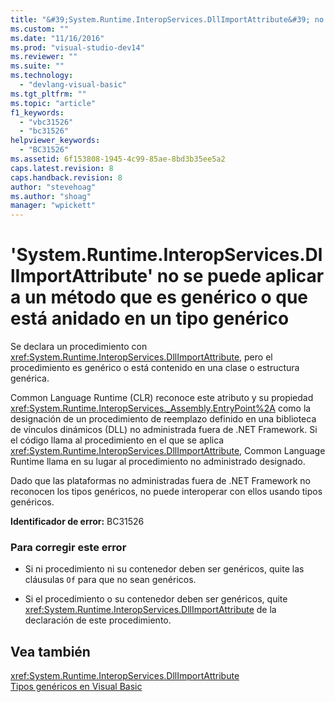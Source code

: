 ```yaml
---
title: "&#39;System.Runtime.InteropServices.DllImportAttribute&#39; no se puede aplicar a un m&#233;todo que es gen&#233;rico o que est&#225; anidado en un tipo gen&#233;rico | Microsoft Docs"
ms.custom: ""
ms.date: "11/16/2016"
ms.prod: "visual-studio-dev14"
ms.reviewer: ""
ms.suite: ""
ms.technology: 
  - "devlang-visual-basic"
ms.tgt_pltfrm: ""
ms.topic: "article"
f1_keywords: 
  - "vbc31526"
  - "bc31526"
helpviewer_keywords: 
  - "BC31526"
ms.assetid: 6f153808-1945-4c99-85ae-8bd3b35ee5a2
caps.latest.revision: 8
caps.handback.revision: 8
author: "stevehoag"
ms.author: "shoag"
manager: "wpickett"
---
```

# &#39;System.Runtime.InteropServices.DllImportAttribute&#39; no se puede aplicar a un m&#233;todo que es gen&#233;rico o que est&#225; anidado en un tipo gen&#233;rico
Se declara un procedimiento con <xref:System.Runtime.InteropServices.DllImportAttribute>, pero el procedimiento es genérico o está contenido en una clase o estructura genérica.  
  
 Common Language Runtime \(CLR\) reconoce este atributo y su propiedad <xref:System.Runtime.InteropServices._Assembly.EntryPoint%2A> como la designación de un procedimiento de reemplazo definido en una biblioteca de vínculos dinámicos \(DLL\) no administrada fuera de .NET Framework. Si el código llama al procedimiento en el que se aplica <xref:System.Runtime.InteropServices.DllImportAttribute>, Common Language Runtime llama en su lugar al procedimiento no administrado designado.  
  
 Dado que las plataformas no administradas fuera de .NET Framework no reconocen los tipos genéricos, no puede interoperar con ellos usando tipos genéricos.  
  
 **Identificador de error:** BC31526  
  
### Para corregir este error  
  
-   Si ni procedimiento ni su contenedor deben ser genéricos, quite las cláusulas `Of` para que no sean genéricos.  
  
-   Si el procedimiento o su contenedor deben ser genéricos, quite <xref:System.Runtime.InteropServices.DllImportAttribute> de la declaración de este procedimiento.  
  
## Vea también  
 <xref:System.Runtime.InteropServices.DllImportAttribute>   
 [Tipos genéricos en Visual Basic](../Topic/Generic%20Types%20in%20Visual%20Basic%20\(Visual%20Basic\).md)